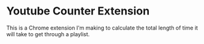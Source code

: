 # Youtube Counter Extension
This is a Chrome extension I'm making to calculate the total length of time it will take to get through a playlist. 
